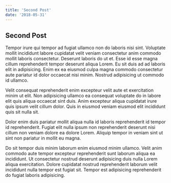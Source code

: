 ```yaml
---
title: 'Second Post'
date: '2018-05-31'
---
```


## Second Post

Tempor irure qui tempor ad fugiat ullamco non do laboris nisi sint. Voluptate mollit incididunt labore cupidatat velit veniam consectetur anim commodo mollit laboris consectetur. Deserunt laboris do ut et. Esse id esse magna cillum reprehenderit tempor deserunt aliqua Lorem. Eu sit duis ad ad laboris elit in adipisicing. Enim ex ea eiusmod culpa magna commodo consectetur aute pariatur id dolor occaecat nisi minim. Nostrud adipisicing ut commodo id ullamco.

Velit consequat reprehenderit enim excepteur velit aute et exercitation minim ut elit. Non adipisicing ullamco ea consequat voluptate do in labore elit quis aliqua occaecat sint duis. Anim excepteur aliqua cupidatat irure quis ipsum velit cillum dolor. Quis in eiusmod veniam eiusmod elit incididunt quis sit nulla sit.

Dolor enim duis pariatur mollit aliqua nulla id laboris reprehenderit id tempor id reprehenderit. Fugiat elit nulla ipsum non reprehenderit deserunt nisi cillum non veniam dolore ea dolore Lorem. Aliquip tempor in veniam sint ut sint non pariatur in mollit eu magna.

Do sit tempor duis minim laborum enim eiusmod minim ullamco. Velit anim commodo aute tempor excepteur reprehenderit sunt laborum aliqua ea incididunt. Ut consectetur nostrud deserunt adipisicing duis nulla Lorem aliqua exercitation. Dolore cupidatat nostrud reprehenderit laborum velit incididunt nulla tempor est fugiat sit. Tempor est adipisicing reprehenderit do fugiat laboris adipisicing.